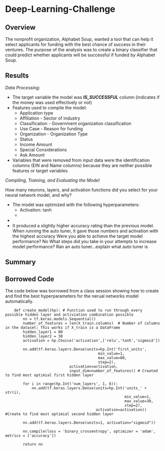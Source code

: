 # Deep-Learning-Challenge


## **Overview**

The nonprofit organization, Alphabet Soup, wanted a tool that can help it select applicants for funding with the best chance of success in their ventures. The purpose of the analysis was to create a binary classifier that could predict whether applicants will be successful if funded by Alphabet Soup. 

## **Results**

*Data Processing:*

* The target variable the  model was ***IS_SUCCESSFUL*** column (indicates if the money was used effectively or not)
* Features used to compile the model:
   * Application type
   * Affiliation - Sector of industry
   * Classification - Government organization classification
   * Use Case - Reason for funding
   * Organization - Organization Type
   * Status
   * Income Amount
   * Special Considerations
   * Ask Amount
 * Variables that were removed from input data were the identification columns (EIN and Name columns) because they are neither possible features or target variables

*Compiling, Training, and Evaluating the Model*

How many neurons, layers, and activation functions did you select for your neural network model, and why?
* The model was optimized with the following hyperparameters:
    * Activation: tanh
    * 
*
* It produced a slightly higher accuracy rating than the previous model. When running the auto tuner, it gave those numbers and activation with the highest accuracy
Were you able to achieve the target model performance?
	No
What steps did you take in your attempts to increase model performance?
Ran an auto tuner…explain what auto tuner is



## **Summary**


## **Borrowed Code**

The code below was borrowed from a class session showing how to create and find the best hyperparameters for the nerual networks model automatically.
        
        def create_model(hp): # Function used to run through every possible hidden layer and activiation combination possible
            nn = tf.keras.models.Sequential()
            number_of_features = len(X_train.columns)  # Number of columns in the dataset; This works if X_train is a DataFrame
            hidden_layer1 = 80
            hidden_layer2 = 30
            activation = hp.Choice('activation',['relu','tanh','sigmoid'])
            
            nn.add(tf.keras.layers.Dense(units=hp.Int('first_units',
                                              min_value=1,
                                              max_value=80,
                                              step=2),
                                 activation=activation,
                                 input_dim=number_of_features)) # Created to find most optimial first hidden layer

            for i in range(hp.Int('num_layers', 1, 6)):
                nn.add(tf.keras.layers.Dense(units=hp.Int('units_' + str(i),
                                                          min_value=1,
                                                          max_value=30,
                                                          step=2),
                                             activation=activation)) #Create to find most optimial second hidden layer

            nn.add(tf.keras.layers.Dense(units=1, activation="sigmoid"))

            nn.compile(loss = 'binary_crossentropy', optimizer = 'adam', metrics = ['accuracy'])

            return nn
            
